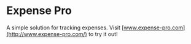 # Expense Pro

A simple solution for tracking expenses. Visit [www.expense-pro.com](http://www.expense-pro.com/) to try it out!
